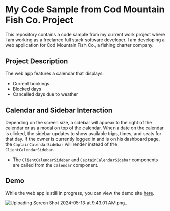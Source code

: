 # My Code Sample from Cod Mountain Fish Co. Project

This repository contains a code sample from my current work project where I am working as a freelance full stack software developer. I am developing a web application for Cod Mountain Fish Co., a fishing charter company.

##  Project Description

The web app features a calendar that displays:

-   Current bookings
-   Blocked days
-   Cancelled days due to weather

## Calendar and Sidebar Interaction

Depending on the screen size, a sidebar will appear to the right of the calendar or as a modal on top of the calendar. When a date on the calendar is clicked, the sidebar updates to show available trips, times, and seats for that day. If the owner is currently logged in and is on his dashboard page, the `CaptainCalendarSidebar` will render instead of the `ClientCalendarSidebar`.

-   The `ClientCalendarSidebar` and `CaptainCalendarSidebar` components are called from the `Calendar` component.

## Demo
While the web app is still in progress, you can view the demo site [here](https://cod-mountain.onrender.com/).

![Uploading Screen Shot 2024-05-13 at 9.43.01 AM.png…]()

